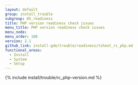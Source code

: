 ```yaml
---
layout: default
group: install_trouble
subgroup: 05_readiness
title: PHP version readiness check issues
menu_title: PHP version readiness check issues
menu_node:
menu_order: 100
version: 2.1
github_link: install-gde/trouble/readiness/tshoot_rc_php.md
functional_areas:
  - Install
  - System
  - Setup
---
```


{% include install/trouble/rc_php-version.md %}
